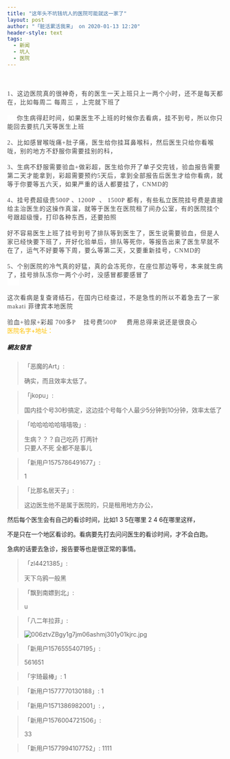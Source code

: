 ```yaml
---
title: "这年头不坑钱坑人的医院可能就这一家了"
layout: post
author: "「脏活累活我来」 on 2020-01-13 12:20"
header-style: text
tags:
  - 新闻
  - 坑人
  - 医院
---
```


<input type="hidden" value="菲乐园提供">
<br>
<br>
<span style="color: rgb(68, 68, 68); font-family: 微软雅黑; letter-spacing: 1px; background-color: rgb(255, 255, 255);">1、这边医院真的很神奇，有的医生一天上班只上一两个小时，还不是每天都在，比如每周二 每周三 ，上完就下班了</span><br style="overflow-wrap: break-word; color: rgb(68, 68, 68); font-family: 微软雅黑; letter-spacing: 1px; white-space: normal; background-color: rgb(255, 255, 255);"><br style="overflow-wrap: break-word; color: rgb(68, 68, 68); font-family: 微软雅黑; letter-spacing: 1px; white-space: normal; background-color: rgb(255, 255, 255);"><span style="color: rgb(68, 68, 68); font-family: 微软雅黑; letter-spacing: 1px; background-color: rgb(255, 255, 255);">&nbsp; &nbsp;&nbsp;&nbsp;你生病得赶时间，如果医生不上班的时候你去看病，挂不到号，所以你只能回去要抗几天等医生上班</span><br style="overflow-wrap: break-word; color: rgb(68, 68, 68); font-family: 微软雅黑; letter-spacing: 1px; white-space: normal; background-color: rgb(255, 255, 255);"><br style="overflow-wrap: break-word; color: rgb(68, 68, 68); font-family: 微软雅黑; letter-spacing: 1px; white-space: normal; background-color: rgb(255, 255, 255);"><span style="color: rgb(68, 68, 68); font-family: 微软雅黑; letter-spacing: 1px; background-color: rgb(255, 255, 255);">2、比如感冒喉咙痛+肚子痛，医生给你挂耳鼻喉科，然后医生只给你看喉咙，别的地方不舒服你需要挂别的科，</span><br style="overflow-wrap: break-word; color: rgb(68, 68, 68); font-family: 微软雅黑; letter-spacing: 1px; white-space: normal; background-color: rgb(255, 255, 255);"><br style="overflow-wrap: break-word; color: rgb(68, 68, 68); font-family: 微软雅黑; letter-spacing: 1px; white-space: normal; background-color: rgb(255, 255, 255);"><span style="color: rgb(68, 68, 68); font-family: 微软雅黑; letter-spacing: 1px; background-color: rgb(255, 255, 255);">3、生病不舒服需要验血+做彩超，医生给你开了单子交完钱，验血报告需要第二天才能拿到，彩超需要预约5天后，拿到全部报告后医生才给你看病，就等于你要等五六天，如果严重的话人都要挂了，CNMD的</span><br style="overflow-wrap: break-word; color: rgb(68, 68, 68); font-family: 微软雅黑; letter-spacing: 1px; white-space: normal; background-color: rgb(255, 255, 255);"><br style="overflow-wrap: break-word; color: rgb(68, 68, 68); font-family: 微软雅黑; letter-spacing: 1px; white-space: normal; background-color: rgb(255, 255, 255);"><span style="color: rgb(68, 68, 68); font-family: 微软雅黑; letter-spacing: 1px; background-color: rgb(255, 255, 255);">4、挂号费超级贵500P 、1200P&nbsp;&nbsp;、 1500P 都有，有些私立医院挂号费是直接给主治医生的这操作真溜，就等于医生在医院租了间办公室，有的医院挂个号跟超级慢，打印各种东西，还要拍照</span><br style="overflow-wrap: break-word; color: rgb(68, 68, 68); font-family: 微软雅黑; letter-spacing: 1px; white-space: normal; background-color: rgb(255, 255, 255);"><br style="overflow-wrap: break-word; color: rgb(68, 68, 68); font-family: 微软雅黑; letter-spacing: 1px; white-space: normal; background-color: rgb(255, 255, 255);"><span style="color: rgb(68, 68, 68); font-family: 微软雅黑; letter-spacing: 1px; background-color: rgb(255, 255, 255);">好不容易医生上班了挂号到号了排队等到医生了，医生说需要验血，但是人家已经快要下班了，开好化验单后，排队等死你，等报告出来了医生早就不在了，运气不好要等下周，要么等第二天，又要重新挂号，CNMD的</span><br style="overflow-wrap: break-word; color: rgb(68, 68, 68); font-family: 微软雅黑; letter-spacing: 1px; white-space: normal; background-color: rgb(255, 255, 255);"><br style="overflow-wrap: break-word; color: rgb(68, 68, 68); font-family: 微软雅黑; letter-spacing: 1px; white-space: normal; background-color: rgb(255, 255, 255);"><span style="color: rgb(68, 68, 68); font-family: 微软雅黑; letter-spacing: 1px; background-color: rgb(255, 255, 255);">5、个别医院的冷气真的好猛，真的会冻死你，在座位那边等号，本来就生病了，挂号排队冻你一两个小时，没感冒都要感冒了</span><br style="overflow-wrap: break-word; color: rgb(68, 68, 68); font-family: 微软雅黑; letter-spacing: 1px; white-space: normal; background-color: rgb(255, 255, 255);"><span style="color: rgb(68, 68, 68); font-family: 微软雅黑; letter-spacing: 1px; background-color: rgb(255, 255, 255);">&nbsp; &nbsp;&nbsp; &nbsp;</span><br style="overflow-wrap: break-word; color: rgb(68, 68, 68); font-family: 微软雅黑; letter-spacing: 1px; white-space: normal; background-color: rgb(255, 255, 255);"><br style="overflow-wrap: break-word; color: rgb(68, 68, 68); font-family: 微软雅黑; letter-spacing: 1px; white-space: normal; background-color: rgb(255, 255, 255);"><span style="color: rgb(68, 68, 68); font-family: 微软雅黑; letter-spacing: 1px; background-color: rgb(255, 255, 255);">这次看病是复查肾结石，在国内已经查过，不是急性的所以不着急去了一家makati 菲律宾本地医院&nbsp;&nbsp;</span><br style="overflow-wrap: break-word; color: rgb(68, 68, 68); font-family: 微软雅黑; letter-spacing: 1px; white-space: normal; background-color: rgb(255, 255, 255);"><br style="overflow-wrap: break-word; color: rgb(68, 68, 68); font-family: 微软雅黑; letter-spacing: 1px; white-space: normal; background-color: rgb(255, 255, 255);"><span style="color: rgb(68, 68, 68); font-family: 微软雅黑; letter-spacing: 1px; background-color: rgb(255, 255, 255);">验血+验尿+彩超 700多P&nbsp; &nbsp; 挂号费500P&nbsp; &nbsp;&nbsp;&nbsp;费用总得来说还是很良心</span>
<span style="color: rgb(68, 68, 68); font-family: 微软雅黑; letter-spacing: 1px; background-color: rgb(255, 255, 255);"><br></span>
<span style="color: rgb(255, 192, 0);">医院名字+地址：</span>
<br>
<span style="color: rgb(255, 192, 0);"></span>

##### 網友發言 
> 「恶魔的Art」:
> <p>确实，而且效率太低了。</p>


> 「jkopu」:
> <p>国内挂个号30秒搞定，这边挂个号每个人最少5分钟到10分钟，效率太低了</p>

> 「哈哈哈哈哈嘻嘻吸」:
> <p>生病？？？自己吃药 打两针<br style="overflow-wrap: break-word; color: rgb(68, 68, 68); font-family: 微软雅黑; letter-spacing: 1px; white-space: normal; background-color: rgb(255, 255, 255);">只要人不死 全都不是事儿</p>

> 「新用户1575786491677」:
> <p>1</p>

> 「比那名居天子」:
> <p>这边医生他不是属于医院的，只是租用地方办公，</p>
<p>然后每个医生会有自己的看诊时间，比如1 3 5在哪里 2 4 6在哪里这样，</p>
<p>不是只在一个地区看诊的。看病要先打去问问医生的看诊时间，才不会白跑。</p>
<p>急病的话要去急诊，报告要等也是很正常的事情。</p>

> 「zl4421385」:
> <p>天下乌鸦一般黑<br></p>

> 「飘到南嫖到北」:
> <p>u</p>

> 「八二年拉菲」:
> <p><img src="http://images.feileyuan.com/images/ueditor/202001131750000044.jpg" title="006ztvZBgy1g7jm06ashmj301y01kjrc.jpg" alt="006ztvZBgy1g7jm06ashmj301y01kjrc.jpg"></p>

> 「新用户1576555407195」:
> <p>561651</p>

> 「宇琦最棒」:
> 1

> 「新用户1577770130188」:
> 1

> 「新用户1571386982001」:
> ，

> 「新用户1576004721506」:
> <p>33</p>

> 「新用户1577994107752」:
> 1111



